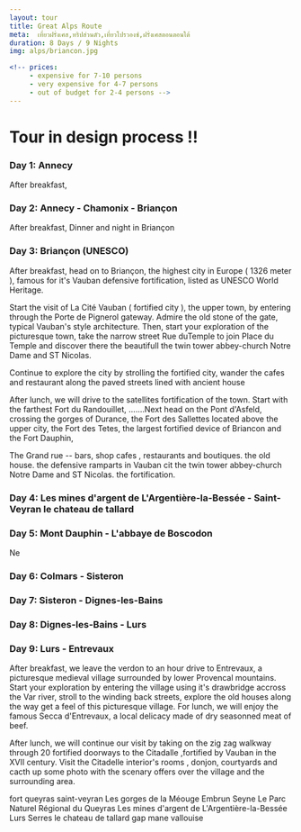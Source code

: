 ```yaml
---
layout: tour
title: Great Alps Route
meta:  เที่ยวฝรั่งเศส,ทริปส่วนตัว,เที่ยวโปรวองซ์,ฝรั่งเศสตอนตอนใต้
duration: 8 Days / 9 Nights
img: alps/briancon.jpg

<!-- prices: 
     - expensive for 7-10 persons
     - very expensive for 4-7 persons
     - out of budget for 2-4 persons -->
---
```


# Tour in design process !!

### Day 1:  Annecy 
After breakfast,  

### Day 2: Annecy - Chamonix - Briançon
After breakfast, 
Dinner and night in Briançon

### Day 3: Briançon (UNESCO) 
After breakfast,  head on to Briançon,  the highest city in Europe ( 1326 meter ), famous for it's Vauban defensive fortification,  listed as UNESCO World Heritage.

Start the visit of La Cité Vauban ( fortified city ), the upper town, by entering through the Porte de Pignerol  gateway. 
Admire the old stone of the gate, typical Vauban's style architecture. 
Then,  start your exploration of the picturesque town, take the narrow street Rue duTemple to join Place du Temple and discover there the beautifull the twin tower abbey-church Notre Dame and ST Nicolas. 

Continue to explore the city by strolling the fortified city, wander the cafes and restaurant along the paved streets lined with ancient house

After lunch, we will drive to the satellites fortification of the town. Start with the farthest Fort du Randouillet,  .......Next head on the Pont d'Asfeld, crossing the gorges of Durance, the Fort des Sallettes located above the upper city, the Fort des Tetes, the largest fortified device of Briancon and the Fort Dauphin, 


The Grand rue -- bars, shop cafes , restaurants and boutiques.
the old house.
the defensive ramparts in Vauban cit
the twin tower abbey-church Notre Dame and ST Nicolas.
the fortification.


### Day 4: Les mines d'argent de L'Argentière-la-Bessée - Saint-Veyran  le chateau de tallard

### Day 5:  Mont Dauphin - L'abbaye de Boscodon
Ne


### Day 6: Colmars -  Sisteron


### Day 7: Sisteron - Dignes-les-Bains 


### Day 8: Dignes-les-Bains - Lurs


### Day  9: Lurs - Entrevaux

After breakfast, we leave the verdon to an hour drive to Entrevaux, a picturesque medieval village surrounded by lower Provencal mountains. Start your exploration by entering the village using it's drawbridge accross the Var river,  stroll to the winding back streets, explore the old houses along the way get a feel of this picturesque village. 
For lunch, we will enjoy the famous Secca d'Entrevaux, a local delicacy made of  dry seasonned meat of beef.

After lunch, we will  continue our visit by  taking on the zig zag walkway through 20 fortified doorways to the Citadalle ,fortified by Vauban in the  XVII century. Visit the Citadelle interior's rooms , donjon, courtyards and cacth up some photo with  the scenary offers over the village and the surrounding area.

fort queyras
saint-veyran
Les gorges de la Méouge
Embrun
Seyne
Le Parc Naturel Régional du Queyras
Les mines d'argent de L'Argentière-la-Bessée
Lurs
Serres
le chateau de tallard
gap
mane
vallouise
